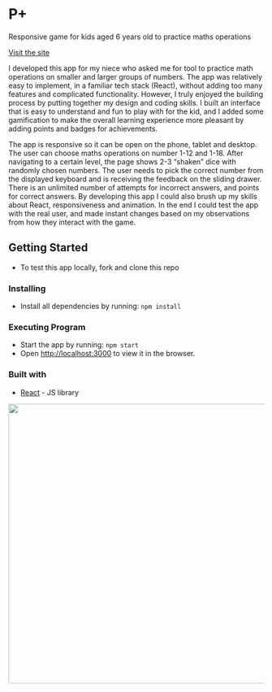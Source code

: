 # P+
Responsive game for kids aged 6 years old to practice maths operations

[Visit the site](http://game-for-pola.herokuapp.com/)

I developed this app for my niece who asked me for tool to practice math operations on smaller and larger groups of numbers. The app was relatively easy to implement, in a familiar tech stack (React), without adding too many features and complicated functionality. However, I truly enjoyed the building process by putting together my design and coding skills. I built an interface that is easy to understand and fun to play with for the kid, and I added some gamification to make the overall learning experience more pleasant by adding points and badges for achievements.

The app is responsive so it can be open on the phone, tablet and desktop. The user can choose maths operations on number 1-12 and 1-18. After navigating to a certain level, the page shows 2-3 “shaken” dice with randomly chosen numbers. The user needs to pick the correct number from the displayed keyboard and is receiving the feedback on the sliding drawer. There is an unlimited number of attempts for incorrect answers, and points for correct answers. By developing this app I could also brush up my skills about React, responsiveness and animation. In the end I could test the app with the real user, and made instant changes based on my observations from how they interact with the game. 

## Getting Started
- To test this app locally, fork and clone this repo 

### Installing
- Install all dependencies by running: `npm install`

### Executing Program
- Start the app by running: `npm start`  
- Open [http://localhost:3000](http://localhost:3000) to view it in the browser.

### Built with

- [React](https://reactjs.org/) - JS library

<!-- ![gif](P+.gif) -->
<img src="./P+2.gif" width="550" />


